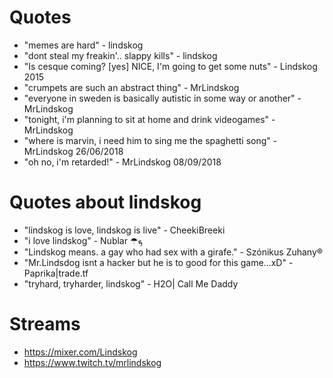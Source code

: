 <!-- TITLE: Lindskog -->
<!-- SUBTITLE: A quick summary of Lindskog -->

# Quotes
* "memes are hard" - lindskog
* "dont steal my freakin'.. slappy kills" - lindskog
* "Is cesque coming? [yes] NICE, I'm going to get some nuts" - Lindskog 2015
* "crumpets are such an abstract thing" - MrLindskog
* "everyone in sweden is basically autistic in some way or another" - MrLindskog
* "tonight, i'm planning to sit at home and drink videogames" - MrLindskog
* "where is marvin, i need him to sing me the spaghetti song" - MrLindskog 26/06/2018
* "oh no, i'm retarded!" - MrLindskog 08/09/2018

# Quotes about lindskog
* "lindskog is love, lindskog is live" - CheekiBreeki
* "i love lindskog" - Nublar ☂ܟ
* "Lindskog means. a gay who had sex with a girafe." - Szónikus Zuhany®
* "Mr.Lindsdog isnt a hacker but he is to good for this game...xD" - Paprika|trade.tf
*  "tryhard, tryharder, lindskog" - H2O| Call Me Daddy

# Streams
* https://mixer.com/Lindskog
* https://www.twitch.tv/mrlindskog